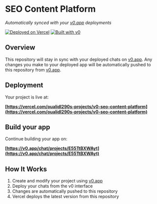 # SEO Content Platform

*Automatically synced with your [v0.app](https://v0.app) deployments*

[![Deployed on Vercel](https://img.shields.io/badge/Deployed%20on-Vercel-black?style=for-the-badge&logo=vercel)](https://vercel.com/oualidl290s-projects/v0-seo-content-platform)
[![Built with v0](https://img.shields.io/badge/Built%20with-v0.app-black?style=for-the-badge)](https://v0.app/chat/projects/E55TtBXWAyt)

## Overview

This repository will stay in sync with your deployed chats on [v0.app](https://v0.app).
Any changes you make to your deployed app will be automatically pushed to this repository from [v0.app](https://v0.app).

## Deployment

Your project is live at:

**[https://vercel.com/oualidl290s-projects/v0-seo-content-platform](https://vercel.com/oualidl290s-projects/v0-seo-content-platform)**

## Build your app

Continue building your app on:

**[https://v0.app/chat/projects/E55TtBXWAyt](https://v0.app/chat/projects/E55TtBXWAyt)**

## How It Works

1. Create and modify your project using [v0.app](https://v0.app)
2. Deploy your chats from the v0 interface
3. Changes are automatically pushed to this repository
4. Vercel deploys the latest version from this repository